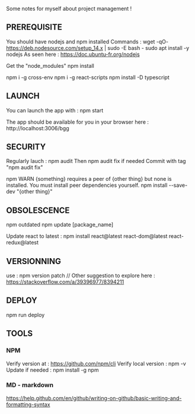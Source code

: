 Some notes for myself about project management !

## PREREQUISITE

You should have nodejs and npm installed
Commands :
    wget -qO- https://deb.nodesource.com/setup_14.x | sudo -E bash -
    sudo apt install -y nodejs
As seen here : https://doc.ubuntu-fr.org/nodejs    


Get the "node_modules"
    npm install

npm i -g cross-env
 npm i -g react-scripts
 npm install -D typescript

## LAUNCH

You can launch the app with :
    npm start

The app should be available for you in your browser here :
    http://localhost:3006/bgg


## SECURITY

Regularly lauch : npm audit
Then npm audit fix if needed
Commit with tag "npm audit fix"

npm WARN {something} requires a peer of {other thing} but none is installed. You must install peer dependencies yourself.
npm install --save-dev "{other thing}"


## OBSOLESCENCE

npm outdated
npm update [package_name]

Update react to latest : npm install react@latest react-dom@latest react-redux@latest

## VERSIONNING

use : npm version patch // Other suggestion to explore here : https://stackoverflow.com/a/39396977/8394211


## DEPLOY

npm run deploy


## TOOLS

### NPM

Verify version at : https://github.com/npm/cli
Verify local version : npm -v
Update if needed : npm install -g npm

### MD - markdown

https://help.github.com/en/github/writing-on-github/basic-writing-and-formatting-syntax
